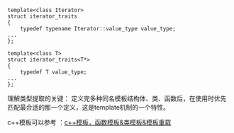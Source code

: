 ```
template<class Iterator>
struct iterator_traits
{
    typedef typename Iterator::value_type value_type;
...
};

template<class T>
struct iterator_traits<T*>
{
    typedef T value_type;
...
};

```
理解类型提取的关键： 定义完多种同名模板结构体、类、函数后，在使用时优先匹配最合适的那一个定义，这是template机制的一个特性。

c++模板可以参考 ：[c++模板，函数模板&类模板&模板重载](https://www.cnblogs.com/chenloveslife/p/9613621.html)
